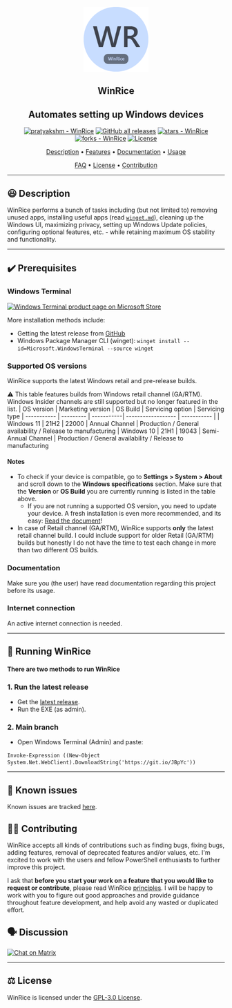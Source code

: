 <p align="center"><a href="https://github.com/pratyakshm/WinRice"><img src="assets/icon.png" width="150"></a></p> 
<h2 align="center">WinRice</h2>
<h2 align ="center">Automates setting up Windows devices</h2>
<p align="center">
<a href="https://github.com/pratyakshm/WinRice#running-WinRice"><img src="https://img.shields.io/static/v1?label=pratyakshm&message=WinRice&color=blue&logo=github" alt="pratyakshm - WinRice"></a>
<a href="https://github.com/pratyakshm/WinRice"><img alt="GitHub all releases" src="https://img.shields.io/github/downloads/pratyakshm/WinRice/total?color=blue"></a>
<a href="https://github.com/pratyakshm/WinRice"><img src="https://img.shields.io/github/stars/pratyakshm/WinRice?style=social" alt="stars - WinRice"></a>
<a href="https://github.com/pratyakshm/WinRice"><img src="https://img.shields.io/github/forks/pratyakshm/WinRice?style=social" alt="forks - WinRice"></a>
<a href="#license"><img src="https://img.shields.io/badge/License-GPL_v3-blue" alt="License"></a>
</p>

<p align="center"><a href="#-description">Description</a> &bull; <a href="https://github.com/pratyakshm/WinRice/blob/main/doc/Features.md">Features</a> &bull; <a href="https://github.com/pratyakshm/WinRice/tree/main/doc">Documentation</a> &bull; <a href="#-running-winrice">Usage</a>

<p align="center"><a href="https://github.com/pratyakshm/WinRice/blob/main/doc/Frequently-answered-questions.md">FAQ</a>   &bull; <a href="#%EF%B8%8F-license">License</a> &bull; <a href="#%EF%B8%8F-contributing">Contribution</a> 

***



## 😃 Description
WinRice performs a bunch of tasks including (but not limited to) removing unused apps, installing useful apps (read [`winget.md`](https://github.com/pratyakshm/WinRice/blob/main/doc/winget/winget.md#winrice-x-winget)), cleaning up the Windows UI, maximizing privacy, setting up Windows Update policies, configuring optional features, etc. - while retaining maximum OS stability and functionality.   


***

## ✔️ Prerequisites

### Windows Terminal  
<a href="https://www.microsoft.com/en-us/p/windows-terminal/9n0dx20hk701"> <img src="https://user-images.githubusercontent.com/54220235/130347354-d4e7af6e-a153-4954-a7f4-3d7ad27da7c9.png" alt="Windows Terminal product page on Microsoft Store"></a>    

More installation methods include: 
   - Getting the latest release from [GitHub](https://github.com/microsoft/terminal/releases)
   - Windows Package Manager CLI (winget): ``winget install --id=Microsoft.WindowsTerminal --source winget``   

### Supported OS versions
WinRice supports the latest Windows retail and pre-release builds.
   
⚠️ This table features builds from Windows retail channel (GA/RTM). Windows Insider channels are still supported but no longer featured in the list.
| OS version | Marketing version | OS Build | Servicing option | Servicing type
| ----------- | --------- | -----------| ------------------ | ----------- |
| Windows 11 | 21H2 | 22000 | Annual Channel | Production / General availability / Release to manufacturing
| Windows 10 | 21H1 | 19043 | Semi-Annual Channel | Production / General availability / Release to manufacturing

   
   #### Notes
   - To check if your device is compatible, go to **Settings > System > About** and scroll down to the **Windows specifications** section. Make sure that the **Version** or **OS Build** you are currently running is listed in the table above.  
     - If you are not running a supported OS version, you need to update your device. A fresh installation is even more recommended, and its easy: [Read the document](https://github.com/pratyakshm/WinRice/wiki/Fresh-installation-of-Windows)!
   - In case of Retail channel (GA/RTM), WinRice supports **only** the latest retail channel build. I could include support for older Retail (GA/RTM) builds but honestly I do not have the time to test each change in more than two different OS builds.

### Documentation
Make sure you (the user) have read documentation regarding this project before its usage.

### Internet connection
An active internet connection is needed.
***

## 🚀 Running WinRice
#### There are two methods to run WinRice
### 1. Run the latest release
- Get the [latest release](https://github.com/pratyakshm/WinRice/releases/latest).
- Run the EXE (as admin).

### 2. Main branch
- Open Windows Terminal (Admin) and paste:
```
Invoke-Expression ((New-Object System.Net.WebClient).DownloadString('https://git.io/JBpYc'))
```

***

## 🤕 Known issues
Known issues are tracked [here](https://github.com/pratyakshm/WinRice/issues/16).  

## 💁‍♂️ Contributing 
WinRice accepts all kinds of contributions such as finding bugs, fixing bugs, adding features, removal of deprecated features and/or values, etc. I'm excited to work with the users and fellow PowerShell enthusiasts to further improve this project.

I ask that **before you start your work on a feature that you would like to request or contribute**, please read WinRice [principles](https://github.com/pratyakshm/WinRice/wiki/Principles). I will be happy to work with you to figure out good approaches and provide guidance throughout feature development, and help avoid any wasted or duplicated effort.

## 🗣️ Discussion
   <a href="https://matrix.to/#/!UQlisJCpjpplqFPKLc:matrix.org?via=matrix.org&via=t2bot.io"><img src="https://img.shields.io/badge/Chat-Matrix-brightgreen" alt="Chat on Matrix"></a>
   
***

## ⚖️ License
WinRice is licensed under the [GPL-3.0 License](https://github.com/pratyakshm/WinRice/blob/main/LICENSE).
